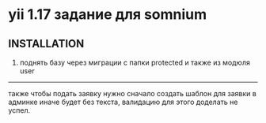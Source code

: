 yii 1.17 задание для somnium
=============================
INSTALLATION
------------
1) поднять базу через миграции с папки protected и также из модюля user
------------
также чтобы подать заявку нужно сначало создать шаблон для заявки в админке иначе будет без текста,
валидацию для этого доделать не успел.